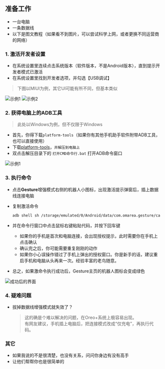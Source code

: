 ## 准备工作
- 一台电脑
- 一条数据线
- 以下是图文教程（如果看不到图片，可以尝试科学上网，或者更换不同运营商的网络）

### 1. 激活开发者设置
- 在系统设置里连续点击系统版本（软件版本，不是Android版本），直到提示开发者模式已激活
- 在系统设置里找到开发者选项，并勾选【USB调试】

> 下图以MIUI为例，其它UI可能有所不同，但基本类似

![示例1](./dev-settings.jpg)
![示例2](./dev-settings2.jpg)

### 2. 获得电脑上的ADB工具
> 此处以Windows为例，但不仅限于Windows

- 首先，你得下载`platform-tools`（如果你有其他手机助手软件附带ADB工具，也可以直接使用）
- 下载[platform-tools](https://omarea.lanzous.com/iDi6Teongtg)，`并解压到电脑上`
- 双点击解压目录下的 `打开CMD命令行.bat` 打开ADB命令窗口

![示例1](./adb_shell.jpg)

### 3. 执行命令
- 点击**Gesture**增强模式右侧的机器人小图标，出现激活提示弹窗后，插上数据线连接电脑
- 复制激活命令
  ```sh
  adb shell sh /storage/emulated/0/Android/data/com.omarea.gesture/cache/up.sh
  ```
- 并在命令行窗口中点击鼠标右键粘贴代码，并按下回车键

  - 如果你的手机是首次和电脑连接，会出现授权提示，此时需要你在手机上点击确认
  - 确认完之后，你可能需要重复刚刚的动作
  - 如果你小心误操作错过了手机上弹出的授权窗口。你是新手的话，建议重启手机和电脑从头再来一次。经验丰富的老鸟随意。
- 总之，如果激命令执行成功后，Gesture主页的机器人图标会变成绿色


![成功后的界面](./success.jpg)

### 4. 疑难问题
- 拔掉数据线增强模式就失效了？
  > 这的确是个难以解决的问题，在Oreo+系统上极容易出现。<br />
  > 有网友建议，手机插上电脑后，把连接模式改成“仅充电”，再执行代码。


### 其它
- 如果我说的不是很清楚，也没有关系，问问你身边有没有高手
- 让他们帮帮你也是很简单的